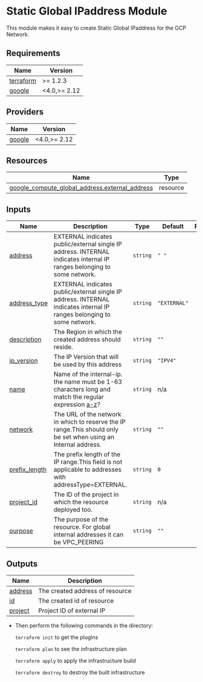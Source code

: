 # Static Global IPaddress Module

This module makes it easy to create Static Global IPaddress for the GCP Network.

## Requirements

| Name | Version |
|------|---------|
| <a name="requirement_terraform"></a> [terraform](#requirement\_terraform) | >= 1.2.3 |
| <a name="requirement_google"></a> [google](#requirement\_google) | <4.0,>= 2.12 |

## Providers

| Name | Version |
|------|---------|
| <a name="provider_google"></a> [google](#provider\_google) | <4.0,>= 2.12 |

## Resources

| Name | Type |
|------|------|
| [google_compute_global_address.external_address](https://registry.terraform.io/providers/hashicorp/google/latest/docs/resources/compute_global_address) | resource |

## Inputs

| Name | Description | Type | Default | Required |
|------|-------------|------|---------|:--------:|
| <a name="input_address"></a> [address](#input\_address) | EXTERNAL indicates public/external single IP address. INTERNAL indicates internal IP ranges belonging to some network. | `string` | `" "` | no |
| <a name="input_address_type"></a> [address\_type](#input\_address\_type) | EXTERNAL indicates public/external single IP address. INTERNAL indicates internal IP ranges belonging to some network. | `string` | `"EXTERNAL"` | no |
| <a name="input_description"></a> [description](#input\_description) | The Region in which the created address should reside. | `string` | `""` | no |
| <a name="input_ip_version"></a> [ip\_version](#input\_ip\_version) | The IP Version that will be used by this address | `string` | `"IPV4"` | no |
| <a name="input_name"></a> [name](#input\_name) | Name of the internal-ip. the name must be 1-63 characters long and match the regular expression [a-z]([-a-z0-9]*[a-z0-9])? | `string` | n/a | yes |
| <a name="input_network"></a> [network](#input\_network) | The URL of the network in which to reserve the IP range.This should only be set when using an Internal address. | `string` | `""` | no |
| <a name="input_prefix_length"></a> [prefix\_length](#input\_prefix\_length) | The prefix length of the IP range.This field is not applicable to addresses with addressType=EXTERNAL. | `string` | `0` | no |
| <a name="input_project_id"></a> [project\_id](#input\_project\_id) | The ID of the project in which the resource deployed too. | `string` | n/a | yes |
| <a name="input_purpose"></a> [purpose](#input\_purpose) | The purpose of the resource. For global internal addresses it can be VPC\_PEERING | `string` | `""` | no |

## Outputs

| Name | Description |
|------|-------------|
| <a name="output_address"></a> [address](#output\_address) | The created address of resource |
| <a name="output_id"></a> [id](#output\_id) | The created id of resource |
| <a name="output_project"></a> [project](#output\_project) | Project ID of external IP |

* Then perform the following commands in the directory:

   `terraform init` to get the plugins

   `terraform plan` to see the infrastructure plan

   `terraform apply` to apply the infrastructure build

   `terraform destroy` to destroy the built infrastructure
